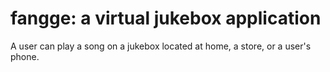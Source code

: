 # fangge: a virtual jukebox application

A user can play a song on a jukebox located at home, a store, or a user's phone.